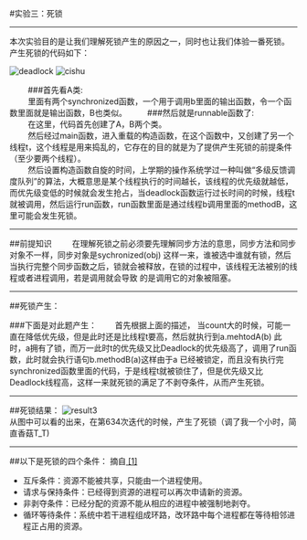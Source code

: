 #实验三：死锁
***
本次实验目的是让我们理解死锁产生的原因之一，同时也让我们体验一番死锁。
产生死锁的代码如下：

![deadlock](https://cloud.githubusercontent.com/assets/22441229/19858112/3d1860f2-9fbb-11e6-85e4-3a5c09508bfa.png)
![cishu](https://cloud.githubusercontent.com/assets/22441229/19858147/59cf267c-9fbb-11e6-840e-3d6afd2c74f3.png)

&emsp;&emsp;
###首先看A类:<br>
&emsp;&emsp;
里面有两个synchronized函数，一个用于调用b里面的输出函数，令一个函数里面就是输出函数，B也类似。 
&emsp;&emsp;
###然后就是runnable函数了:<br>
&emsp;&emsp;
在这里，代码首先创建了A，B两个类。<br>
&emsp;&emsp;
然后经过main函数，进入重载的构造函数，在这个函数中，又创建了另一个线程t，这个线程是用来捣乱的，它存在的目的就是为了提供产生死锁的前提条件（至少要两个线程）。<br>
&emsp;&emsp;
然后设置构造函数自旋的时间，上学期的操作系统学过一种叫做“多级反馈调度队列”的算法，大概意思是某个线程执行的时间越长，该线程的优先级就越低，而优先级变低的时候就会发生抢占，当deadlock函数运行过长时间的时候，线程t就被调用，然后运行run函数，run函数里面是通过线程b调用里面的methodB，这里可能会发生死锁。
***
##前提知识
&emsp;&emsp;
在理解死锁之前必须要先理解同步方法的意思，同步方法和同步对象不一样，同步对象是sychronized(obj) 这样一来，谁被选中谁就有锁，然后当执行完整个同步函数之后，锁就会被释放，在锁的过程中，该线程无法被别的线程或者进程调用，若是调用就会导致
的是调用它的对象被阻塞。
***
##死锁产生：

###下面是对此题产生：
&emsp;&emsp;首先根据上面的描述， 当count大的时候，可能一直在降低优先级，但是此时还是比线程t要高，然后就执行到a.mehtodA(b) 此时，a拥有了锁，而万一此时t的优先级又比Deadlock的优先级高了，调用了run函数，此时就会执行语句b.methodB(a)这样由于a 已经被锁定，而且没有执行完synchronized函数里面的代码，于是线程t就被锁住了，但是优先级又比Deadlock线程高，这样一来就死锁的满足了不剥夺条件，从而产生死锁。
***
##死锁结果：
![result3](https://cloud.githubusercontent.com/assets/22441229/19858287/e001efcc-9fbb-11e6-9108-61a8889e1ffe.png)
<br>
从图中可以看的出来，在第634次迭代的时候，产生了死锁（调了我一个小时，简直香菇T_T)
***
##以下是死锁的四个条件：
摘自<a href="http://magustest.com/2007/09/23/deadlock-condition-and-how-to-prevent/"> [1] </a>
<ul>
<li>互斥条件：资源不能被共享，只能由一个进程使用。
<li>请求与保持条件：已经得到资源的进程可以再次申请新的资源。
<li>非剥夺条件：已经分配的资源不能从相应的进程中被强制地剥夺。
<li>循环等待条件：系统中若干进程组成环路，改环路中每个进程都在等待相邻进程正占用的资源。
<ul>